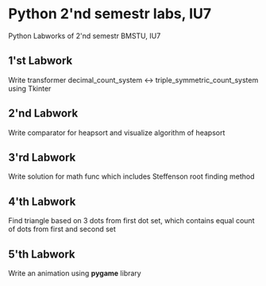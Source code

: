 # Python 2'nd semestr labs, IU7
Python Labworks of 2'nd semestr BMSTU, IU7
## 1'st Labwork
Write transformer decimal_count_system <-> triple_symmetric_count_system using Tkinter
## 2'nd Labwork
Write comparator for heapsort and visualize algorithm of heapsort
## 3'rd Labwork
Write solution for math func which includes Steffenson root finding method
## 4'th Labwork
Find triangle based on 3 dots from first dot set, which contains equal count of dots from first and second set
## 5'th Labwork
Write an animation using **pygame** library
